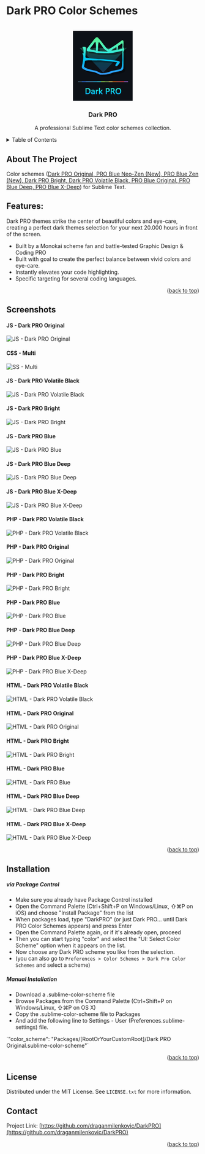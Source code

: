 # Dark PRO Color Schemes
<!-- Improved compatibility of back to top link: See: https://github.com/othneildrew/Best-README-Template/pull/73 -->
<a name="readme-top"></a>

<!-- PROJECT LOGO -->
<br />
<div align="center">
  <a href="https://github.com/draganmilenkovic/DarkPRO">
    <img src="images/Dark-PRO-Logo.png" alt="Logo" width="156" height="182">
  </a>

  <h3 align="center">Dark PRO</h3>

  <p align="center">
    A professional Sublime Text color schemes collection.
  </p>
</div>

<!-- TABLE OF CONTENTS -->
<details>
  <summary>Table of Contents</summary>
  <ol>
    <li><a href="#about-the-project">About Dark PRO</a></li>
    <li><a href="#features">Features</a></li>
    <li><a href="#screenshots">Screenshots</a></li>
    <li><a href="#installation">Installation</a></li>
    <li><a href="#license">License</a></li>
    <li><a href="#contact">Contact</a></li>
  </ol>
</details>


<!-- ABOUT THE PROJECT -->
## About The Project
Color schemes (<a href="https://github.com/draganmilenkovic/DarkPRO">Dark PRO Original, PRO Blue Neo-Zen (New), PRO Blue Zen (New), Dark PRO Bright, Dark PRO Volatile Black, PRO Blue Original, PRO Blue Deep, PRO Blue X-Deep</a>) for Sublime Text.

<!-- FEATURES -->
## Features:

Dark PRO themes strike the center of beautiful colors and eye-care, creating a perfect dark themes selection for your next 20.000 hours in front of the screen.
* Built by a Monokai scheme fan and battle-tested Graphic Design & Coding PRO
* Built with goal to create the perfect balance between vivid colors and eye-care.
* Instantly elevates your code highlighting.
* Specific targeting for several coding languages.

<p align="right">(<a href="#readme-top">back to top</a>)</p>

<!-- SCREENSHOTS -->
## Screenshots

#### JS - Dark PRO Original
![JS - Dark PRO Original](https://raw.github.com/draganmilenkovic/DarkPRO/blob/main/images/demo-js-dark-pro.png)

#### CSS - Multi
![SS - Multi](https://raw.github.com/draganmilenkovic/DarkPRO/blob/main/images/demo-all-css.png)

#### JS - Dark PRO Volatile Black
![JS - Dark PRO Volatile Black](https://raw.github.com/draganmilenkovic/DarkPRO/blob/main/images/demo-js-dark-pro-volatile-black.png)

#### JS - Dark PRO Bright
![JS - Dark PRO Bright](https://raw.github.com/draganmilenkovic/DarkPRO/blob/main/images/demo-js-dark-pro-bright.png)

#### JS - Dark PRO Blue
![JS - Dark PRO Blue](https://raw.github.com/draganmilenkovic/DarkPRO/blob/main/images/demo-js-blue.png)

#### JS - Dark PRO Blue Deep
![JS - Dark PRO Blue Deep](https://raw.github.com/draganmilenkovic/DarkPRO/blob/main/images/demo-js-blue-deep.png)

#### JS - Dark PRO Blue X-Deep
![JS - Dark PRO Blue X-Deep](https://raw.github.com/draganmilenkovic/DarkPRO/blob/main/images/demo-js-blue-xdeep.png)

#### PHP - Dark PRO Volatile Black
![PHP - Dark PRO Volatile Black](https://raw.github.com/draganmilenkovic/DarkPRO/blob/main/images/demo-php-dark-pro-volatile-black.png)

#### PHP - Dark PRO Original
![PHP - Dark PRO Original](https://raw.github.com/draganmilenkovic/DarkPRO/blob/main/images/demo-php-dark-pro.png)

#### PHP - Dark PRO Bright
![PHP - Dark PRO Bright](https://raw.github.com/draganmilenkovic/DarkPRO/blob/main/images/demo-php-dark-pro-bright.png)

#### PHP - Dark PRO Blue
![PHP - Dark PRO Blue](https://raw.github.com/draganmilenkovic/DarkPRO/blob/main/images/demo-php-blue.png)

#### PHP - Dark PRO Blue Deep
![PHP - Dark PRO Blue Deep](https://raw.github.com/draganmilenkovic/DarkPRO/blob/main/images/demo-php-blue-deep.png)

#### PHP - Dark PRO Blue X-Deep
![PHP - Dark PRO Blue X-Deep](https://raw.github.com/draganmilenkovic/DarkPRO/blob/main/images/demo-php-blue-xdeep.png)

#### HTML - Dark PRO Volatile Black
![HTML - Dark PRO Volatile Black](https://raw.github.com/draganmilenkovic/DarkPRO/blob/main/images/demo-html-dark-pro-volatile-black.png)

#### HTML - Dark PRO Original
![HTML - Dark PRO Original](https://raw.github.com/draganmilenkovic/DarkPRO/blob/main/images/demo-html-dark-pro.png)

#### HTML - Dark PRO Bright
![HTML - Dark PRO Bright](https://raw.github.com/draganmilenkovic/DarkPRO/blob/main/images/demo-html-dark-pro-bright.png)

#### HTML - Dark PRO Blue
![HTML - Dark PRO Blue](https://raw.github.com/draganmilenkovic/DarkPRO/blob/main/images/demo-html-blue.png)

#### HTML - Dark PRO Blue Deep
![HTML - Dark PRO Blue Deep](https://raw.github.com/draganmilenkovic/DarkPRO/blob/main/images/demo-html-blue-deep.png)

#### HTML - Dark PRO Blue X-Deep
![HTML - Dark PRO Blue X-Deep](https://raw.github.com/draganmilenkovic/DarkPRO/blob/main/images/demo-html-blue-xdeep.png)

<p align="right">(<a href="#readme-top">back to top</a>)</p>

<!-- INSTALLATION -->
## Installation

##### via Package Control
* Make sure you already have Package Control installed
* Open the Command Palette (Ctrl+Shift+P on Windows/Linux, ⇧⌘P on iOS) and choose "Install Package" from the list
* When packages load, type "DarkPRO" (or just Dark PRO... until Dark PRO Color Schemes appears) and press Enter
* Open the Command Palette again, or if it's already open, proceed
* Then you can start typing "color" and select the "UI: Select Color Scheme" option when it appears on the list.
* Now choose any Dark PRO scheme you like from the selection.
* (you can also go to `Preferences > Color Schemes > Dark Pro Color Schemes` and select a scheme)

##### Manual Installation
* Download a .sublime-color-scheme file
* Browse Packages from the Command Palette (Ctrl+Shift+P on Windows/Linux, ⇧⌘P on OS X)
* Copy the .sublime-color-scheme file to Packages
* And add the following line to Settings - User (Preferences.sublime-settings) file.
<p>`"color_scheme": "Packages/[RootOrYourCustomRoot]/Dark PRO Original.sublime-color-scheme"`</p>

<p align="right">(<a href="#readme-top">back to top</a>)</p>

<!-- LICENSE -->
## License

Distributed under the MIT License. See `LICENSE.txt` for more information.

<!-- PROJECT LINK -->
## Contact

Project Link: [https://github.com/draganmilenkovic/DarkPRO](https://github.com/draganmilenkovic/DarkPRO)

<p align="right">(<a href="#readme-top">back to top</a>)</p>